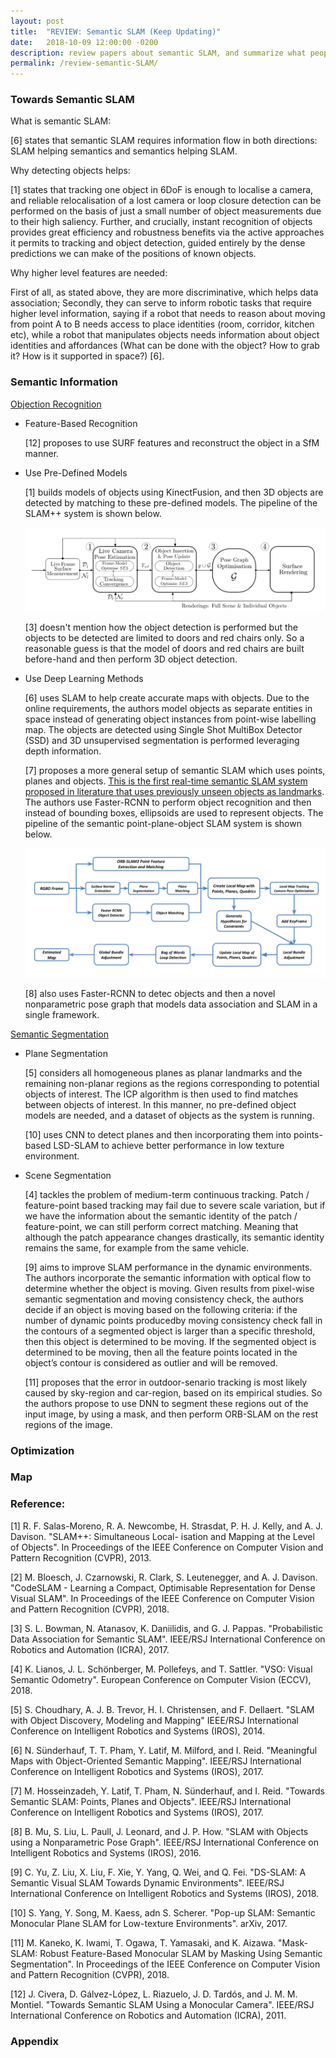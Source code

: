 ```yaml
---
layout: post
title:  "REVIEW: Semantic SLAM (Keep Updating)"
date:   2018-10-09 12:00:00 -0200
description: review papers about semantic SLAM, and summarize what people are doing in this area.
permalink: /review-semantic-SLAM/
---
```



### Towards Semantic SLAM

What is semantic SLAM: 

[6] states that semantic SLAM requires information flow in both directions: SLAM helping semantics and semantics helping SLAM.

Why detecting objects helps: 

[1] states that tracking one object in 6DoF is enough to localise a camera, and reliable relocalisation of a lost camera or loop closure detection can be performed on the basis of just a small number of object measurements due to their high saliency. Further, and crucially, instant recognition of objects provides great efficiency and robustness benefits via the active approaches it permits to tracking and object detection, guided entirely by the dense predictions we can make of the positions of known objects.

Why higher level features are needed: 

First of all, as stated above, they are more discriminative, which helps data association; Secondly, they can serve to inform robotic tasks that require higher level information, saying if a robot that needs to reason about moving from point A to B needs access to place identities (room, corridor, kitchen etc), while a robot that manipulates objects needs information about object identities and affordances (What can be done with the object? How to grab it? How is it supported in space?) [6].


### Semantic Information

<u>Objection Recognition</u>

- Feature-Based Recognition

  [12] proposes to use SURF features and reconstruct the object in a SfM manner.

- Use Pre-Defined Models

  [1] builds models of objects using KinectFusion, and then 3D objects are detected by matching to these pre-defined models. The pipeline of the SLAM++ system is shown below.

  ![Image](\assets\img\posts\SLAM++.png)

  [3] doesn't mention how the object detection is performed but the objects to be detected are limited to doors and red chairs only. So a reasonable guess is that the model of doors and red chairs are built before-hand and then perform 3D object detection.

- Use Deep Learning Methods

  [6] uses SLAM to help create accurate maps with objects. Due to the online requirements, the authors model objects as separate entities in space instead of generating object instances from point-wise labelling map. The objects are detected using Single Shot MultiBox Detector (SSD) and 3D unsupervised segmentation is performed leveraging depth information.

  [7] proposes a more general setup of semantic SLAM which uses points, planes and objects. <u>This is the first real-time semantic SLAM system proposed in literature that uses previously unseen objects as landmarks</u>. The authors use Faster-RCNN to perform object recognition and then instead of bounding boxes, ellipsoids are used to represent objects. The pipeline of the semantic point-plane-object SLAM system is shown below.

  ![Image](\assets\img\posts\point-plane-object-SLAM.png)

  [8] also uses Faster-RCNN to detec objects and then a novel nonparametric pose graph that models data association and SLAM in a single framework.

<u>Semantic Segmentation</u>

- Plane Segmentation

  [5] considers all homogeneous planes as planar landmarks and the remaining non-planar regions as the regions corresponding to potential objects of interest. The ICP algorithm is then used to find matches between objects of interest. In this manner, no pre-defined object models are needed, and a dataset of objects as the system is running.

  [10] uses CNN to detect planes and then incorporating them into points-based LSD-SLAM to achieve better performance in low texture environment.

- Scene Segmentation

  [4] tackles the problem of medium-term continuous tracking. Patch / feature-point based tracking may fail due to severe scale variation, but if we have the information about the semantic identity of the patch / feature-point, we can still perform correct matching. Meaning that although the patch appearance changes drastically, its semantic identity remains the same, for example from the same vehicle.

  [9] aims to improve SLAM performance in the dynamic environments. The authors incorporate the semantic information with optical flow to determine whether the object is moving. Given results from pixel-wise semantic segmentation and moving consistency check, the authors decide if an object is moving based on the following criteria: if the number of dynamic points producedby moving consistency check fall in the contours of a segmented object is larger than a specific threshold, then this object is determined to be moving. If the segmented object is determined to be moving, then all the feature points located in the object’s contour is considered as outlier and will be removed.

  [11] proposes that the error in outdoor-senario tracking is most likely caused by sky-region and car-region, based on its empirical studies. So the authors propose to use DNN to segment these regions out of the input image, by using a mask, and then perform ORB-SLAM on the rest regions of the image.


### Optimization


### Map


### Reference:

[1] R. F. Salas-Moreno, R. A. Newcombe, H. Strasdat, P. H. J. Kelly, and A. J. Davison. "SLAM++: Simultaneous Local- isation and Mapping at the Level of Objects". In Proceedings of the IEEE Conference on Computer Vision and Pattern Recognition (CVPR), 2013.

[2] M. Bloesch, J. Czarnowski, R. Clark, S. Leutenegger, and A. J. Davison. "CodeSLAM - Learning a Compact, Optimisable Representation for Dense Visual SLAM". In Proceedings of the IEEE Conference on Computer Vision and Pattern Recognition (CVPR), 2018.

[3] S. L. Bowman, N. Atanasov, K. Daniilidis, and G. J. Pappas. "Probabilistic Data Association for Semantic SLAM". IEEE/RSJ International Conference on Robotics and Automation (ICRA), 2017.

[4] K. Lianos, J. L. Schönberger, M. Pollefeys, and T. Sattler. "VSO: Visual Semantic Odometry". European Conference on Computer Vision (ECCV), 2018.

[5] S. Choudhary, A. J. B. Trevor, H. I. Christensen, and F. Dellaert. "SLAM with Object Discovery, Modeling and Mapping" IEEE/RSJ International Conference on Intelligent Robotics and Systems (IROS), 2014.

[6] N. Sünderhauf, T. T. Pham, Y. Latif, M. Milford, and I. Reid. "Meaningful Maps with Object-Oriented Semantic Mapping". IEEE/RSJ International Conference on Intelligent Robotics and Systems (IROS), 2017.

[7] M. Hosseinzadeh, Y. Latif, T. Pham, N. Sünderhauf, and I. Reid. "Towards Semantic SLAM: Points, Planes and Objects". IEEE/RSJ International Conference on Intelligent Robotics and Systems (IROS), 2017.

[8] B. Mu, S. Liu, L. Paull, J. Leonard, and J. P. How. "SLAM with Objects using a Nonparametric Pose Graph". IEEE/RSJ International Conference on Intelligent Robotics and Systems (IROS), 2016.

[9] C. Yu, Z. Liu, X. Liu, F. Xie, Y. Yang, Q. Wei, and Q. Fei. "DS-SLAM: A Semantic Visual SLAM Towards Dynamic Environments". IEEE/RSJ International Conference on Intelligent Robotics and Systems (IROS), 2018.

[10] S. Yang, Y. Song, M. Kaess, adn S. Scherer. "Pop-up SLAM: Semantic Monocular Plane SLAM for Low-texture Environments". arXiv, 2017.

[11] M. Kaneko, K. Iwami, T. Ogawa, T. Yamasaki, and K. Aizawa. "Mask-SLAM: Robust Feature-Based Monocular SLAM by Masking Using Semantic Segmentation". In Proceedings of the IEEE Conference on Computer Vision and Pattern Recognition (CVPR), 2018.

[12] J. Civera, D. Gálvez-López, L. Riazuelo, J. D. Tardós, and J. M. M. Montiel. "Towards Semantic SLAM Using a Monocular Camera". IEEE/RSJ International Conference on Robotics and Automation (ICRA), 2011. 


### Appendix
  



